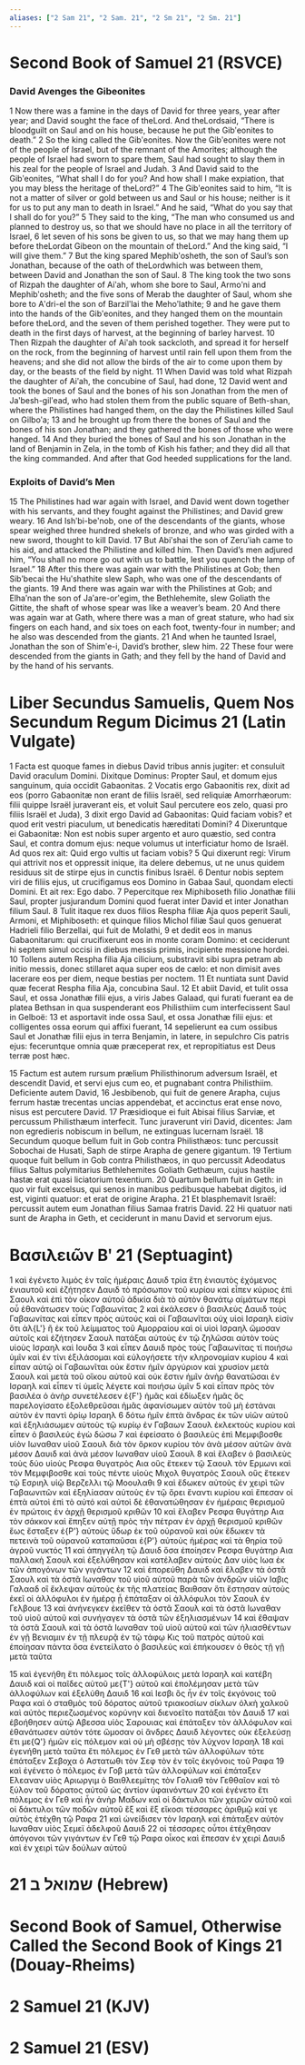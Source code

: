 ```yaml
---
aliases: ["2 Sam 21", "2 Sam. 21", "2 Sm 21", "2 Sm. 21"]
---
```



# Second Book of Samuel 21 (RSVCE)

### David Avenges the Gibeonites
1 Now there was a famine in the days of David for three years, year after year; and David sought the face of theLord. And theLordsaid, “There is bloodguilt on Saul and on his house, because he put the Gibʹeonites to death.”
2 So the king called the Gibʹeonites. Now the Gibʹeonites were not of the people of Israel, but of the remnant of the Amorites; although the people of Israel had sworn to spare them, Saul had sought to slay them in his zeal for the people of Israel and Judah.
3 And David said to the Gibʹeonites, “What shall I do for you? And how shall I make expiation, that you may bless the heritage of theLord?”
4 The Gibʹeonites said to him, “It is not a matter of silver or gold between us and Saul or his house; neither is it for us to put any man to death in Israel.” And he said, “What do you say that I shall do for you?”
5 They said to the king, “The man who consumed us and planned to destroy us, so that we should have no place in all the territory of Israel,
6 let seven of his sons be given to us, so that we may hang them up before theLordat Gibeon on the mountain of theLord.” And the king said, “I will give them.”
7 But the king spared Mephibʹosheth, the son of Saul’s son Jonathan, because of the oath of theLordwhich was between them, between David and Jonathan the son of Saul.
8 The king took the two sons of Rizpah the daughter of Aiʹah, whom she bore to Saul, Armoʹni and Mephibʹosheth; and the five sons of Merab the daughter of Saul, whom she bore to Aʹdri-el the son of Barzilʹlai the Mehoʹlathite;
9 and he gave them into the hands of the Gibʹeonites, and they hanged them on the mountain before theLord, and the seven of them perished together. They were put to death in the first days of harvest, at the beginning of barley harvest.
10 Then Rizpah the daughter of Aiʹah took sackcloth, and spread it for herself on the rock, from the beginning of harvest until rain fell upon them from the heavens; and she did not allow the birds of the air to come upon them by day, or the beasts of the field by night.
11 When David was told what Rizpah the daughter of Aiʹah, the concubine of Saul, had done,
12 David went and took the bones of Saul and the bones of his son Jonathan from the men of Jaʹbesh-gilʹead, who had stolen them from the public square of Beth-shan, where the Philistines had hanged them, on the day the Philistines killed Saul on Gilboʹa;
13 and he brought up from there the bones of Saul and the bones of his son Jonathan; and they gathered the bones of those who were hanged.
14 And they buried the bones of Saul and his son Jonathan in the land of Benjamin in Zela, in the tomb of Kish his father; and they did all that the king commanded. And after that God heeded supplications for the land.
### Exploits of David’s Men
15 The Philistines had war again with Israel, and David went down together with his servants, and they fought against the Philistines; and David grew weary.
16 And Ishʹbi-beʹnob, one of the descendants of the giants, whose spear weighed three hundred shekels of bronze, and who was girded with a new sword, thought to kill David.
17 But Abiʹshai the son of Zeruʹiah came to his aid, and attacked the Philistine and killed him. Then David’s men adjured him, “You shall no more go out with us to battle, lest you quench the lamp of Israel.”
18 After this there was again war with the Philistines at Gob; then Sibʹbecai the Huʹshathite slew Saph, who was one of the descendants of the giants.
19 And there was again war with the Philistines at Gob; and Elhaʹnan the son of Jaʹare-orʹegim, the Bethlehemite, slew Goliath the Gittite, the shaft of whose spear was like a weaver’s beam.
20 And there was again war at Gath, where there was a man of great stature, who had six fingers on each hand, and six toes on each foot, twenty-four in number; and he also was descended from the giants.
21 And when he taunted Israel, Jonathan the son of Shimʹe-i, David’s brother, slew him.
22 These four were descended from the giants in Gath; and they fell by the hand of David and by the hand of his servants.


# Liber Secundus Samuelis, Quem Nos Secundum Regum Dicimus 21 (Latin Vulgate)

1 Facta est quoque fames in diebus David tribus annis jugiter: et consuluit David oraculum Domini. Dixitque Dominus: Propter Saul, et domum ejus sanguinum, quia occidit Gabaonitas.
2 Vocatis ergo Gabaonitis rex, dixit ad eos (porro Gabaonitæ non erant de filiis Israël, sed reliquiæ Amorrhæorum: filii quippe Israël juraverant eis, et voluit Saul percutere eos zelo, quasi pro filiis Israël et Juda),
3 dixit ergo David ad Gabaonitas: Quid faciam vobis? et quod erit vestri piaculum, ut benedicatis hæreditati Domini?
4 Dixeruntque ei Gabaonitæ: Non est nobis super argento et auro quæstio, sed contra Saul, et contra domum ejus: neque volumus ut interficiatur homo de Israël. Ad quos rex ait: Quid ergo vultis ut faciam vobis?
5 Qui dixerunt regi: Virum qui attrivit nos et oppressit inique, ita delere debemus, ut ne unus quidem residuus sit de stirpe ejus in cunctis finibus Israël.
6 Dentur nobis septem viri de filiis ejus, ut crucifigamus eos Domino in Gabaa Saul, quondam electi Domini. Et ait rex: Ego dabo.
7 Pepercitque rex Miphiboseth filio Jonathæ filii Saul, propter jusjurandum Domini quod fuerat inter David et inter Jonathan filium Saul.
8 Tulit itaque rex duos filios Respha filiæ Aja quos peperit Sauli, Armoni, et Miphiboseth: et quinque filios Michol filiæ Saul quos genuerat Hadrieli filio Berzellai, qui fuit de Molathi,
9 et dedit eos in manus Gabaonitarum: qui crucifixerunt eos in monte coram Domino: et ceciderunt hi septem simul occisi in diebus messis primis, incipiente messione hordei.
10 Tollens autem Respha filia Aja cilicium, substravit sibi supra petram ab initio messis, donec stillaret aqua super eos de cælo: et non dimisit aves lacerare eos per diem, neque bestias per noctem.
11 Et nuntiata sunt David quæ fecerat Respha filia Aja, concubina Saul.
12 Et abiit David, et tulit ossa Saul, et ossa Jonathæ filii ejus, a viris Jabes Galaad, qui furati fuerant ea de platea Bethsan in qua suspenderant eos Philisthiim cum interfecissent Saul in Gelboë:
13 et asportavit inde ossa Saul, et ossa Jonathæ filii ejus: et colligentes ossa eorum qui affixi fuerant,
14 sepelierunt ea cum ossibus Saul et Jonathæ filii ejus in terra Benjamin, in latere, in sepulchro Cis patris ejus: feceruntque omnia quæ præceperat rex, et repropitiatus est Deus terræ post hæc.

15 Factum est autem rursum prælium Philisthinorum adversum Israël, et descendit David, et servi ejus cum eo, et pugnabant contra Philisthiim. Deficiente autem David,
16 Jesbibenob, qui fuit de genere Arapha, cujus ferrum hastæ trecentas uncias appendebat, et accinctus erat ense novo, nisus est percutere David.
17 Præsidioque ei fuit Abisai filius Sarviæ, et percussum Philisthæum interfecit. Tunc juraverunt viri David, dicentes: Jam non egredieris nobiscum in bellum, ne extinguas lucernam Israël.
18 Secundum quoque bellum fuit in Gob contra Philisthæos: tunc percussit Sobochai de Husati, Saph de stirpe Arapha de genere gigantum.
19 Tertium quoque fuit bellum in Gob contra Philisthæos, in quo percussit Adeodatus filius Saltus polymitarius Bethlehemites Goliath Gethæum, cujus hastile hastæ erat quasi liciatorium texentium.
20 Quartum bellum fuit in Geth: in quo vir fuit excelsus, qui senos in manibus pedibusque habebat digitos, id est, viginti quatuor: et erat de origine Arapha.
21 Et blasphemavit Israël: percussit autem eum Jonathan filius Samaa fratris David.
22 Hi quatuor nati sunt de Arapha in Geth, et ceciderunt in manu David et servorum ejus.


# Βασιλειῶν Βʹ 21 (Septuagint)

1 καὶ ἐγένετο λιμὸς ἐν ταῖς ἡμέραις Δαυιδ τρία ἔτη ἐνιαυτὸς ἐχόμενος ἐνιαυτοῦ καὶ ἐζήτησεν Δαυιδ τὸ πρόσωπον τοῦ κυρίου καὶ εἶπεν κύριος ἐπὶ Σαουλ καὶ ἐπὶ τὸν οἶκον αὐτοῦ ἀδικία διὰ τὸ αὐτὸν θανάτῳ αἱμάτων περὶ οὗ ἐθανάτωσεν τοὺς Γαβαωνίτας
2 καὶ ἐκάλεσεν ὁ βασιλεὺς Δαυιδ τοὺς Γαβαωνίτας καὶ εἶπεν πρὸς αὐτούς καὶ οἱ Γαβαωνῖται οὐχ υἱοὶ Ισραηλ εἰσίν ὅτι ἀλ{L'} ἢ ἐκ τοῦ λείμματος τοῦ Αμορραίου καὶ οἱ υἱοὶ Ισραηλ ὤμοσαν αὐτοῖς καὶ ἐζήτησεν Σαουλ πατάξαι αὐτοὺς ἐν τῷ ζηλῶσαι αὐτὸν τοὺς υἱοὺς Ισραηλ καὶ Ιουδα
3 καὶ εἶπεν Δαυιδ πρὸς τοὺς Γαβαωνίτας τί ποιήσω ὑμῖν καὶ ἐν τίνι ἐξιλάσομαι καὶ εὐλογήσετε τὴν κληρονομίαν κυρίου
4 καὶ εἶπαν αὐτῷ οἱ Γαβαωνῖται οὐκ ἔστιν ἡμῖν ἀργύριον καὶ χρυσίον μετὰ Σαουλ καὶ μετὰ τοῦ οἴκου αὐτοῦ καὶ οὐκ ἔστιν ἡμῖν ἀνὴρ θανατῶσαι ἐν Ισραηλ καὶ εἶπεν τί ὑμεῖς λέγετε καὶ ποιήσω ὑμῖν
5 καὶ εἶπαν πρὸς τὸν βασιλέα ὁ ἀνὴρ συνετέλεσεν ἐ{F'} ἡμᾶς καὶ ἐδίωξεν ἡμᾶς ὃς παρελογίσατο ἐξολεθρεῦσαι ἡμᾶς ἀφανίσωμεν αὐτὸν τοῦ μὴ ἑστάναι αὐτὸν ἐν παντὶ ὁρίῳ Ισραηλ
6 δότω ἡμῖν ἑπτὰ ἄνδρας ἐκ τῶν υἱῶν αὐτοῦ καὶ ἐξηλιάσωμεν αὐτοὺς τῷ κυρίῳ ἐν Γαβαων Σαουλ ἐκλεκτοὺς κυρίου καὶ εἶπεν ὁ βασιλεύς ἐγὼ δώσω
7 καὶ ἐφείσατο ὁ βασιλεὺς ἐπὶ Μεμφιβοσθε υἱὸν Ιωναθαν υἱοῦ Σαουλ διὰ τὸν ὅρκον κυρίου τὸν ἀνὰ μέσον αὐτῶν ἀνὰ μέσον Δαυιδ καὶ ἀνὰ μέσον Ιωναθαν υἱοῦ Σαουλ
8 καὶ ἔλαβεν ὁ βασιλεὺς τοὺς δύο υἱοὺς Ρεσφα θυγατρὸς Αια οὓς ἔτεκεν τῷ Σαουλ τὸν Ερμωνι καὶ τὸν Μεμφιβοσθε καὶ τοὺς πέντε υἱοὺς Μιχολ θυγατρὸς Σαουλ οὓς ἔτεκεν τῷ Εσριηλ υἱῷ Βερζελλι τῷ Μοουλαθι
9 καὶ ἔδωκεν αὐτοὺς ἐν χειρὶ τῶν Γαβαωνιτῶν καὶ ἐξηλίασαν αὐτοὺς ἐν τῷ ὄρει ἔναντι κυρίου καὶ ἔπεσαν οἱ ἑπτὰ αὐτοὶ ἐπὶ τὸ αὐτό καὶ αὐτοὶ δὲ ἐθανατώθησαν ἐν ἡμέραις θερισμοῦ ἐν πρώτοις ἐν ἀρχῇ θερισμοῦ κριθῶν
10 καὶ ἔλαβεν Ρεσφα θυγάτηρ Αια τὸν σάκκον καὶ ἔπηξεν αὑτῇ πρὸς τὴν πέτραν ἐν ἀρχῇ θερισμοῦ κριθῶν ἕως ἔσταξεν ἐ{P'} αὐτοὺς ὕδωρ ἐκ τοῦ οὐρανοῦ καὶ οὐκ ἔδωκεν τὰ πετεινὰ τοῦ οὐρανοῦ καταπαῦσαι ἐ{P'} αὐτοὺς ἡμέρας καὶ τὰ θηρία τοῦ ἀγροῦ νυκτός
11 καὶ ἀπηγγέλη τῷ Δαυιδ ὅσα ἐποίησεν Ρεσφα θυγάτηρ Αια παλλακὴ Σαουλ καὶ ἐξελύθησαν καὶ κατέλαβεν αὐτοὺς Δαν υἱὸς Ιωα ἐκ τῶν ἀπογόνων τῶν γιγάντων
12 καὶ ἐπορεύθη Δαυιδ καὶ ἔλαβεν τὰ ὀστᾶ Σαουλ καὶ τὰ ὀστᾶ Ιωναθαν τοῦ υἱοῦ αὐτοῦ παρὰ τῶν ἀνδρῶν υἱῶν Ιαβις Γαλααδ οἳ ἔκλεψαν αὐτοὺς ἐκ τῆς πλατείας Βαιθσαν ὅτι ἔστησαν αὐτοὺς ἐκεῖ οἱ ἀλλόφυλοι ἐν ἡμέρᾳ ᾗ ἐπάταξαν οἱ ἀλλόφυλοι τὸν Σαουλ ἐν Γελβουε
13 καὶ ἀνήνεγκεν ἐκεῖθεν τὰ ὀστᾶ Σαουλ καὶ τὰ ὀστᾶ Ιωναθαν τοῦ υἱοῦ αὐτοῦ καὶ συνήγαγεν τὰ ὀστᾶ τῶν ἐξηλιασμένων
14 καὶ ἔθαψαν τὰ ὀστᾶ Σαουλ καὶ τὰ ὀστᾶ Ιωναθαν τοῦ υἱοῦ αὐτοῦ καὶ τῶν ἡλιασθέντων ἐν γῇ Βενιαμιν ἐν τῇ πλευρᾷ ἐν τῷ τάφῳ Κις τοῦ πατρὸς αὐτοῦ καὶ ἐποίησαν πάντα ὅσα ἐνετείλατο ὁ βασιλεύς καὶ ἐπήκουσεν ὁ θεὸς τῇ γῇ μετὰ ταῦτα

15 καὶ ἐγενήθη ἔτι πόλεμος τοῖς ἀλλοφύλοις μετὰ Ισραηλ καὶ κατέβη Δαυιδ καὶ οἱ παῖδες αὐτοῦ με{T'} αὐτοῦ καὶ ἐπολέμησαν μετὰ τῶν ἀλλοφύλων καὶ ἐξελύθη Δαυιδ
16 καὶ Ιεσβι ὃς ἦν ἐν τοῖς ἐκγόνοις τοῦ Ραφα καὶ ὁ σταθμὸς τοῦ δόρατος αὐτοῦ τριακοσίων σίκλων ὁλκὴ χαλκοῦ καὶ αὐτὸς περιεζωσμένος κορύνην καὶ διενοεῖτο πατάξαι τὸν Δαυιδ
17 καὶ ἐβοήθησεν αὐτῷ Αβεσσα υἱὸς Σαρουιας καὶ ἐπάταξεν τὸν ἀλλόφυλον καὶ ἐθανάτωσεν αὐτόν τότε ὤμοσαν οἱ ἄνδρες Δαυιδ λέγοντες οὐκ ἐξελεύσῃ ἔτι με{Q'} ἡμῶν εἰς πόλεμον καὶ οὐ μὴ σβέσῃς τὸν λύχνον Ισραηλ
18 καὶ ἐγενήθη μετὰ ταῦτα ἔτι πόλεμος ἐν Γεθ μετὰ τῶν ἀλλοφύλων τότε ἐπάταξεν Σεβοχα ὁ Αστατωθι τὸν Σεφ τὸν ἐν τοῖς ἐκγόνοις τοῦ Ραφα
19 καὶ ἐγένετο ὁ πόλεμος ἐν Γοβ μετὰ τῶν ἀλλοφύλων καὶ ἐπάταξεν Ελεαναν υἱὸς Αριωργιμ ὁ Βαιθλεεμίτης τὸν Γολιαθ τὸν Γεθθαῖον καὶ τὸ ξύλον τοῦ δόρατος αὐτοῦ ὡς ἀντίον ὑφαινόντων
20 καὶ ἐγένετο ἔτι πόλεμος ἐν Γεθ καὶ ἦν ἀνὴρ Μαδων καὶ οἱ δάκτυλοι τῶν χειρῶν αὐτοῦ καὶ οἱ δάκτυλοι τῶν ποδῶν αὐτοῦ ἓξ καὶ ἕξ εἴκοσι τέσσαρες ἀριθμῷ καί γε αὐτὸς ἐτέχθη τῷ Ραφα
21 καὶ ὠνείδισεν τὸν Ισραηλ καὶ ἐπάταξεν αὐτὸν Ιωναθαν υἱὸς Σεμεϊ ἀδελφοῦ Δαυιδ
22 οἱ τέσσαρες οὗτοι ἐτέχθησαν ἀπόγονοι τῶν γιγάντων ἐν Γεθ τῷ Ραφα οἶκος καὶ ἔπεσαν ἐν χειρὶ Δαυιδ καὶ ἐν χειρὶ τῶν δούλων αὐτοῦ


# 21 שמואל ב (Hebrew)


# Second Book of Samuel, Otherwise Called the Second Book of Kings 21 (Douay-Rheims)


# 2 Samuel 21 (KJV)


# 2 Samuel 21 (ESV)


